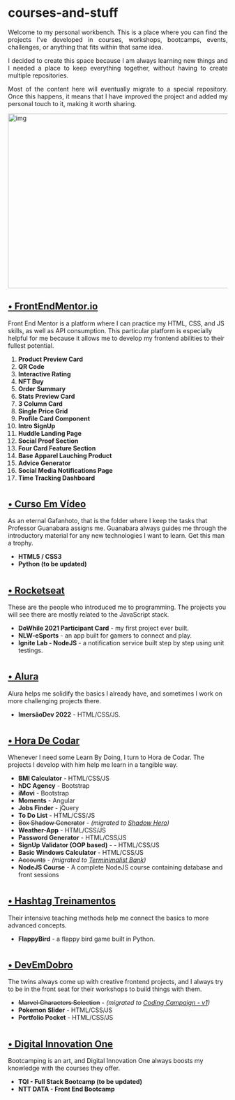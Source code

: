 # courses-and-stuff

<p align="justify">Welcome to my personal workbench. This is a place where you can find the projects I've developed in courses, workshops, bootcamps, events, challenges, or anything that fits within that same idea.</p>

<p align="justify">I decided to create this space because I am always learning new things and I needed a place to keep everything together, without having to create multiple repositories.</p>

<p align="justify">Most of the content here will eventually migrate to a special repository. Once this happens, it means that I have improved the project and added my personal touch to it, making it worth sharing.</p>

<img align="center" alt="img" src="https://i.pinimg.com/originals/75/3c/a1/753ca1a2a59e1341289c78b20c50d4bf.jpg" width="1000px" height="400px" />

<h2><a href="https://github.com/maztt/courses-and-stuff/tree/main/frontend-mentor">• FrontEndMentor.io</a></h2>

Front End Mentor is a platform where I can practice my HTML, CSS, and JS skills, as well as API consumption. This particular platform is especially helpful for me because it allows me to develop my frontend abilities to their fullest potential.

<ol>
<li> <b>Product Preview Card</b> 
<li> <b>QR Code</b> 
<li> <b>Interactive Rating</b> 
<li> <b>NFT Buy</b> 
<li> <b>Order Summary</b> 
<li> <b>Stats Preview Card</b> 
<li> <b>3 Column Card</b> 
<li> <b>Single Price Grid</b> 
<li> <b>Profile Card Component</b> 
<li> <b>Intro SignUp</b>
<li> <b>Huddle Landing Page</b>
<li> <b>Social Proof Section</b> 
<li> <b>Four Card Feature Section</b>
<li> <b>Base Apparel Lauching Product</b>
<li> <b>Advice Generator</b>
<li> <b>Social Media Notifications Page</b> 
<li> <b>Time Tracking Dashboard</b>
</ol>

# <h2><a href="https://github.com/maztt/courses-and-stuff/tree/main/curso-em-video">• Curso Em Vídeo</a></h2>

As an eternal Gafanhoto, that is the folder where I keep the tasks that Professor Guanabara assigns me. Guanabara always guides me through the introductory material for any new technologies I want to learn. Get this man a trophy.<br>

<ul>
<li> <b>HTML5 / CSS3</b>
<li> <b>Python (to be updated)</b>
</ul>

# <h2><a href="https://github.com/maztt/courses-and-stuff/tree/main/rocketseat">• Rocketseat</a></h2>

These are the people who introduced me to programming. The projects you will see there are mostly related to the JavaScript stack.

<ul>
<li> <b>DoWhile 2021 Participant Card</b> - my first project ever built.
<li> <b>NLW-eSports</b> - an app built for gamers to connect and play.
<li> <b>Ignite Lab - NodeJS</b> - a notification service built step by step using unit testings.
</ul>

# <h2><a href="https://github.com/maztt/courses-and-stuff/tree/main/alura">• Alura</a></h2>

Alura helps me solidify the basics I already have, and sometimes I work on more challenging projects there.

<ul>
<li> <b>ImersãoDev 2022</b> - HTML/CSS/JS.
</ul>

# <h2><a href="https://github.com/maztt/courses-and-stuff/tree/main/hora-de-codar">• Hora De Codar</a></h2>

Whenever I need some Learn By Doing, I turn to Hora de Codar. The projects I develop with him help me learn in a tangible way.

<ul>
<li> <b>BMI Calculator</b> - HTML/CSS/JS
<li> <b>hDC Agency</b> - Bootstrap
<li> <b>iMovi</b> - Bootstrap
<li> <b>Moments</b> - Angular
<li> <b>Jobs Finder</b> - jQuery
<li> <b>To Do List</b> - HTML/CSS/JS
<li> <del>Box Shadow Generator</del> - <em>(migrated to <a href="https://github.com/maztt/shadow-hero">Shadow Hero</a>)</em>
<li> <b>Weather-App</b> - HTML/CSS/JS
<li> <b>Password Generator</b> - HTML/CSS/JS
<li> <b>SignUp Validator (OOP based)</b> - - HTML/CSS/JS
<li> <b>Basic Windows Calculator</b> - HTML/CSS/JS
<li> <del>Accounts</del> - <em>(migrated to <a href="https://github.com/maztt/terminimalist-bank">Terminimalist Bank</a>)</em>
<li> <b>NodeJS Course</b> - A complete NodeJS course containing database and front sessions
</ul>

# <h2><a href="https://github.com/maztt/courses-and-stuff/tree/main/hashtag-treinamentos">• Hashtag Treinamentos</a></h2>

Their intensive teaching methods help me connect the basics to more advanced concepts.

<ul>
<li> <b>FlappyBird</b> - a flappy bird game built in Python.
</ul>

# <h2><a href="https://github.com/maztt/courses-and-stuff/tree/main/dev-em-dobro">• DevEmDobro</a></h2>

The twins always come up with creative frontend projects, and I always try to be in the front seat for their workshops to build things with them.

<ul>
<li> <del>Marvel Characters Selection</del> - <em>(migrated to <a href="https://github.com/maztt/coding-campaign">Coding Campaign - v1</a>)</em>
<li> <b>Pokemon Slider</b> - HTML/CSS/JS
<li> <b>Portfolio Pocket</b> - HTML/CSS/JS
</ul>

# <h2><a href="https://github.com/maztt/courses-and-stuff/tree/main/dio">• Digital Innovation One</a></h2>

Bootcamping is an art, and Digital Innovation One always boosts my knowledge with the courses they offer.

<ul>
<li> <b>TQI - Full Stack Bootcamp (to be updated)</b>
<li> <b>NTT DATA - Front End Bootcamp</b>
</ul>
